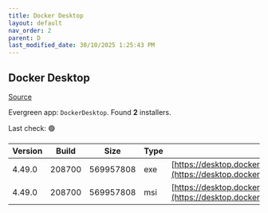 ```yaml
---
title: Docker Desktop
layout: default
nav_order: 2
parent: D
last_modified_date: 30/10/2025 1:25:43 PM
---
```


## Docker Desktop

[Source](https://www.docker.com/products/docker-desktop/)

Evergreen app: `DockerDesktop`. Found **2** installers.

Last check: 🟢

| Version | Build  | Size      | Type | URI                                                                                                                                                                    |
| ------- | ------ | --------- | ---- | ---------------------------------------------------------------------------------------------------------------------------------------------------------------------- |
| 4.49.0  | 208700 | 569957808 | exe  | [https://desktop.docker.com/win/main/amd64/208700/Docker%20Desktop%20Installer.exe](https://desktop.docker.com/win/main/amd64/208700/Docker%20Desktop%20Installer.exe) |
| 4.49.0  | 208700 | 569957808 | msi  | [https://desktop.docker.com/win/main/amd64/208700/DockerDesktop.msi](https://desktop.docker.com/win/main/amd64/208700/DockerDesktop.msi)                               |
